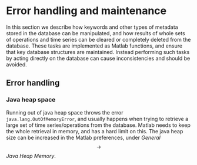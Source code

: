 # Error handling and maintenance
<!-- {#sec:maintainingDatabase} -->

In this section we describe how keywords and other types of metadata stored in the database can be manipulated, and how results of whole sets of operations and time series can be cleared or completely deleted from the database.
These tasks are implemented as Matlab functions, and ensure that key database structures are maintained. Instead performing such tasks by acting directly on the database can cause inconsistencies and should be avoided.

## Error handling
<!--{#sec:error_handling}-->

### Java heap space

Running out of java heap space throws the error `java.lang.OutOfMemoryError`, and usually happens when trying to retrieve a large set of time series/operations from the database.
Matlab needs to keep the whole retrieval in memory, and has a hard limit on this.
The java heap size can be increased in the Matlab preferences, under *General* $$\rightarrow$$ *Java Heap Memory*.
